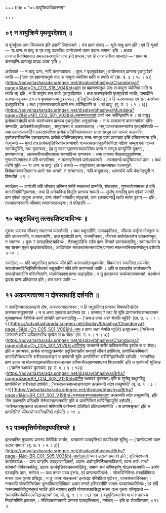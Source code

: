 +++
title = "०५ वायुक्रियाधिकरणम्"

+++

## ०९ न वायुक्रिये पृथगुपदेशात् ॥

स पुनर्मुख्यः प्राणः किंस्वरूप इति इदानीं जिज्ञास्यते । तत्र प्राप्तं तावत् — श्रुतेः वायुः प्राण इति ; एवं हि श्रूयते — ‘यः प्राणः स वायुः स एष वायुः पञ्चविधः प्राणोऽपानो व्यान उदानः समानः’ इति । अथवा तन्त्रान्तरीयाभिप्रायात् समस्तकरणवृत्तिः प्राण इति प्राप्तम् ; एवं हि तन्त्रान्तरीया आचक्षते — ‘सामान्या करणवृत्तिः प्राणाद्या वायवः पञ्च’ इति ॥

अत्रोच्यते — न वायुः प्राणः, नापि करणव्यापारः । कुतः ? पृथगुपदेशात् ; वायोस्तावत् प्राणस्य पृथगुपदेशो भवति — [‘प्राण एव ब्रह्मणश्चतुर्थः पादः स वायुना ज्योतिषा भाति च तपति च’ (छा. उ. ३ । १८ । ४)](https://advaitasharada.sringeri.net/display/bhashya/Chandogya?page=3&id=Ch_C03_S18_V04&hl=प्राण एव ब्रह्मणश्चतुर्थः पादः स वायुना ज्योतिषा भाति च तपति च) इति ; न हि वायुरेव सन् वायोः पृथगुपदिश्येत । तथा करणवृत्तेरपि पृथगुपदेशो भवति, वागादीनि करणान्यनुक्रम्य तत्र तत्र पृथक्प्राणस्यानुक्रमणात् , वृत्तिवृत्तिमतोरभेदात् ; न हि करणव्यापार एव सन् करणेभ्यः पृथगुपदिश्येत । तथा [‘एतस्माज्जायते प्राणो मनः सर्वेन्द्रियाणि च । खं वायुः’ (मु. उ. २ । १ । ३)](https://advaitasharada.sringeri.net/display/bhashya/Mundaka?page=2&id=MD_C02_S01_V03&hl=एतस्माज्जायते प्राणो मनः सर्वेन्द्रियाणि च । खं वायुः) इत्येवमादयोऽपि वायोः करणेभ्यश्च प्राणस्य पृथगुपदेशा अनुसर्तव्याः । न च समस्तानां करणानामेका वृत्तिः सम्भवति, प्रत्येकमेकैकवृत्तित्वात् , समुदायस्य च अकारकत्वात् । ननु पञ्जरचालनन्यायेन एतद्भविष्यति — यथा एकपञ्जरवर्तिन एकादशपक्षिणः प्रत्येकं प्रतिनियतव्यापाराः सन्तः सम्भूय एकं पञ्जरं चालयन्ति, एवमेकशरीरवर्तिन एकादशप्राणाः प्रत्येकं प्रतिनियतवृत्तयः सन्तः सम्भूय एकां प्राणाख्यां वृत्तिं प्रतिलप्स्यन्त इति ; नेत्युच्यते — युक्तं तत्र प्रत्येकवृत्तिभिरवान्तरव्यापारैः पञ्जरचालनानुरूपैरेवोपेताः पक्षिणः सम्भूय एकं पञ्जरं चालयेयुरिति, तथा दृष्टत्वात् ; इह तु श्रवणाद्यवान्तरव्यापारोपेताः प्राणा न सम्भूय प्राण्युरिति युक्तम् , प्रमाणाभावात् , अत्यन्तविजातीयत्वाच्च श्रवणादिभ्यः प्राणनस्य । तथा प्राणस्य श्रेष्ठत्वाद्युद्घोषणम् , गुणभावोपगमश्च तं प्रति वागादीनाम् , न करणवृत्तिमात्रे प्राणेऽवकल्पते । तस्मादन्यो वायुक्रियाभ्यां प्राणः । कथं तर्हीयं श्रुतिः — ‘यः प्राणः स वायुः’ इति ? उच्यते — वायुरेवायम् अध्यात्ममापन्नः पञ्चव्यूहो विशेषात्मनावतिष्ठमानः प्राणो नाम भण्यते, न तत्त्वान्तरम् , नापि वायुमात्रम् ; अतश्चोभे अपि भेदाभेदश्रुती न विरुध्येते ॥ ९ ॥

स्यादेतत् — प्राणोऽपि तर्हि जीववत् अस्मिन् शरीरे स्वातन्त्र्यं प्राप्नोति, श्रेष्ठत्वात् , गुणभावोपगमाच्च तं प्रति वागादीनामिन्द्रियाणाम् ; तथा हि अनेकविधा विभूतिः प्राणस्य श्राव्यते — सुप्तेषु वागादिषु प्राण एवैको जागर्ति, प्राण एवैको मृत्युना अनाप्तः, प्राणः संवर्गो वागादीन् संवृङ्क्ते, प्राण इतरान्प्राणारक्षति मातेव पुत्रान् — इति ; तस्मात्प्राणस्यापि जीववत् स्वातन्त्र्यप्रसङ्गः ; तं परिहरति —

## १० चक्षुरादिवत्तु तत्सहशिष्ट्यादिभ्यः ॥

तुशब्दः प्राणस्य जीववत् स्वातन्त्र्यं व्यावर्तयति । यथा चक्षुरादीनि, राजप्रकृतिवत् , जीवस्य कर्तृत्वं भोक्तृत्वं च प्रति उपकरणानि, न स्वतन्त्राणि ; तथा मुख्योऽपि प्राणः, राजमन्त्रिवत् , जीवस्य सर्वार्थकरत्वेन उपकरणभूतः, न स्वतन्त्रः । कुतः ? तत्सहशिष्ट्यादिभ्यः ; तैश्चक्षुरादिभिः सहैव प्राणः शिष्यते प्राणसंवादादिषु ; समानधर्मणां च सह शासनं युक्तं बृहद्रथंतरादिवत् ; आदिशब्देन संहतत्वाचेतनत्वादीन् प्राणस्य स्वतन्त्र्यनिराकरणहेतून् दर्शयति ॥ १० ॥

स्यादेतत् — यदि चक्षुरादिवत् प्राणस्य जीवं प्रति करणभावोऽभ्युपगम्येत, विषयान्तरं रूपादिवत् प्रसज्येत, रूपालोचनादिभिर्वृत्तिभिर्यथास्वं चक्षुरादीनां जीवं प्रति करणभावो भवति । अपि च एकादशैव कार्यजातानि रूपालोचनादीनि परिगणितानि, यदर्थमेकादश प्राणाः सङ्गृहीताः ; न तु द्वादशमपरं कार्यजातमवगम्यते, यदर्थमयं द्वादशः प्राणः प्रतिज्ञायत इति ; अत उत्तरं पठति —

## ११ अकरणत्वाच्च न दोषस्तथाहि दर्शयति ॥

न तावद्विषयान्तरप्रसङ्गो दोषः, अकरणत्वात्प्राणस्य ; न हि चक्षुरादिवत् प्राणस्य विषयपरिच्छेदेन करणत्वमभ्युपगम्यते । न च अस्य एतावता कार्याभाव एव । कस्मात् ? तथा हि श्रुतिः प्राणान्तरेष्वसम्भाव्यमानं मुख्यप्राणस्य वैशेषिकं कार्यं दर्शयति प्राणसंवादादिषु — [‘अथ ह प्राणा अहꣳ श्रेयसि व्यूदिरे’ (छा. उ. ५ । १ । ६)](https://advaitasharada.sringeri.net/display/bhashya/Chandogya?page=5&id=Ch_C05_S01_V06&hl=अथ ह प्राणा अहꣳ श्रेयसि व्यूदिरे) इत्युपक्रम्य, [‘यस्मिन्व उत्क्रान्ते शरीरं पापिष्ठतरमिव दृश्येत स वः श्रेष्ठः’ (छा. उ. ५ । १ । ७)](https://advaitasharada.sringeri.net/display/bhashya/Chandogya?page=5&id=Ch_C05_S01_V07&hl=यस्मिन्व उत्क्रान्ते शरीरं पापिष्ठतरमिव दृश्येत स वः श्रेष्ठः) इति च उपन्यस्य, प्रत्येकं वागाद्युत्क्रमणेन तद्वृत्तिमात्रहीनं यथापूर्वं जीवनं दर्शयित्वा, प्राणोच्चिक्रमिषायां वागादिशैथिल्यापत्तिं शरीरपातप्रसङ्गं च दर्शयन्ती श्रुतिः प्राणनिमित्तां शरीरेन्द्रियस्थितिं दर्शयति ; ‘तान्वरिष्ठः प्राण उवाच मा मोहमापद्यथाहमेवैतत्पञ्चधात्मानं प्रविभज्यैतद्बाणमवष्टभ्य विधारयामि’ इति च एतमेवार्थं श्रुतिराह । [‘प्राणेन रक्षन्नवरं कुलायम्’ (बृ. उ. ४ । ३ । १२)](https://advaitasharada.sringeri.net/display/bhashya/Brha?page=4&id=BR_C04_S03_V12&hl=प्राणेन रक्षन्नवरं कुलायम्) इति च सुप्तेषु चक्षुरादिषु प्राणनिमित्तां शरीररक्षां दर्शयति ; [‘यस्मात्कस्माच्चाङ्गात्प्राण उत्क्रामति तदेव तच्छुष्यति’ (बृ. उ. १ । ३ । १९)](https://advaitasharada.sringeri.net/display/bhashya/Brha?page=1&id=BR_C01_S03_V19&hl=यस्मात्कस्माच्चाङ्गात्प्राण उत्क्रामति तदेव तच्छुष्यति), इति ‘तेन यदश्नाति यत्पिबति तेनेतरान्प्राणानवति’ इति च प्राणनिमित्तां शरीरेन्द्रियपुष्टिं दर्शयति ; ‘कस्मिन्न्वहमुत्क्रान्त उत्क्रान्तो भविष्यामि कस्मिन्वा प्रतिष्ठिते प्रतिष्ठास्यामीति । स प्राणमसृजत’ इति च प्राणनिमित्ते जीवस्योत्क्रान्तिप्रतिष्ठे दर्शयति ॥ ११ ॥

## १२ पञ्चवृत्तिर्मनोवद्व्यपदिश्यते ॥

इतश्चास्ति मुख्यस्य प्राणस्य वैशेषिकं कार्यम् , यत्कारणं पञ्चवृत्तिरयं व्यपदिश्यते श्रुतिषु — [‘प्राणोऽपानो व्यान उदानः समानः’ (बृ. उ. १ । ५ । ३)](https://advaitasharada.sringeri.net/display/bhashya/Brha?page=1&id=BR_C01_S05_V03&hl=प्राणोऽपानो व्यान उदानः समानः) इति ; वृत्तिभेदश्चायं कार्यभेदापेक्षः — प्राणः प्राग्वृत्तिः उच्छ्वासादिकर्मा, अपानः अर्वाग्वृत्तिर्निश्वासादिकर्मा, व्यानः तयोः सन्धौ वर्तमानो वीर्यवत्कर्महेतुः, उदानः ऊर्ध्ववृत्तिरुत्क्रान्त्यादिहेतुः, समानः समं सर्वेष्वङ्गेषु योऽन्नरसान्नयति — इत्येवं पञ्चवृत्तिः प्राणः, मनोवत् — यथा मनसः पञ्च वृत्तयः, एवं प्राणस्यापीत्यर्थः । श्रोत्रादिनिमित्ताः शब्दादिविषया मनसः पञ्च वृत्तयः प्रसिद्धाः ; न तु ‘कामः सङ्कल्पः’ इत्याद्याः परिपठिता गृह्येरन् , पञ्चसंख्यातिरेकात् । नन्वत्रापि श्रोत्रादिनिरपेक्षा भूतभविष्यदादिविषया अपरा मनसो वृत्तिरस्तीति समानः पञ्चसंख्यातिरेकः ; एवं तर्हि ‘परमतमप्रतिषिद्धमनुमतं भवति’ इति न्यायात् इहापि योगशास्त्रप्रसिद्धा मनसः पञ्च वृत्तयः परिगृह्यन्ते — ‘प्रमाणविपर्ययविकल्पनिद्रास्मृतयः’ (पा. यो. सू. १ । १ । ६) नाम । बहुवृत्तित्वमात्रेण वा मनः प्राणस्य निदर्शनमिति द्रष्टव्यम् । जीवोपकरणत्वमपि प्राणस्य पञ्चवृत्तित्वात् , मनोवत् — इति वा योजयितव्यम् ॥ १२ ॥
